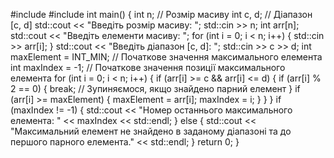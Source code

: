 #include <iostream>
#include <climits>
int main()
{
    int n;    // Розмір масиву
    int c, d; // Діапазон [c, d]
    std::cout << "Введіть розмір масиву: ";
    std::cin >> n;
    int arr[n];
    std::cout << "Введіть елементи масиву: ";
    for (int i = 0; i < n; i++)
    {
        std::cin >> arr[i];
    }
    std::cout << "Введіть діапазон [c, d]: ";
    std::cin >> c >> d;
    int maxElement = INT_MIN; // Початкове значення максимального елемента
    int maxIndex = -1;        // Початкове значення позиції максимального елемента
    for (int i = 0; i < n; i++)
    {
        if (arr[i] >= c && arr[i] <= d)
        {
            if (arr[i] % 2 == 0)
            {
                break; // Зупиняємося, якщо знайдено парний елемент
            }
            if (arr[i] >= maxElement)
            {
                maxElement = arr[i];
                maxIndex = i;
            }
        }
    }
    if (maxIndex != -1)
    {
        std::cout << "Номер останнього максимального елемента: " << maxIndex << std::endl;
    }
    else
    {
        std::cout << "Максимальний елемент не знайдено в заданому діапазоні та до першого парного елемента." << std::endl;
    }
    return 0;
}
